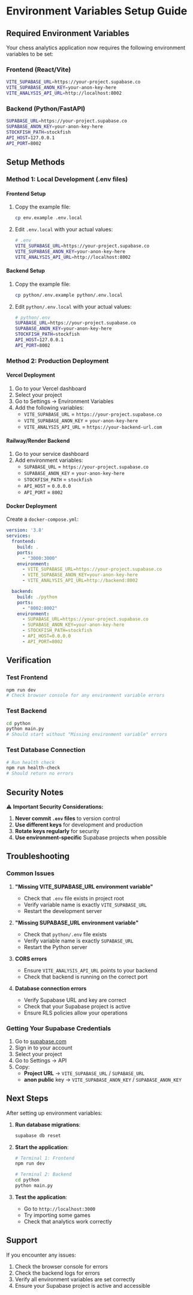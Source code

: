 # Environment Variables Setup Guide

## Required Environment Variables

Your chess analytics application now requires the following environment variables to be set:

### Frontend (React/Vite)
```bash
VITE_SUPABASE_URL=https://your-project.supabase.co
VITE_SUPABASE_ANON_KEY=your-anon-key-here
VITE_ANALYSIS_API_URL=http://localhost:8002
```

### Backend (Python/FastAPI)
```bash
SUPABASE_URL=https://your-project.supabase.co
SUPABASE_ANON_KEY=your-anon-key-here
STOCKFISH_PATH=stockfish
API_HOST=127.0.0.1
API_PORT=8002
```

## Setup Methods

### Method 1: Local Development (.env files)

#### Frontend Setup
1. Copy the example file:
   ```bash
   cp env.example .env.local
   ```

2. Edit `.env.local` with your actual values:
   ```bash
   # .env
   VITE_SUPABASE_URL=https://your-project.supabase.co
   VITE_SUPABASE_ANON_KEY=your-anon-key-here
   VITE_ANALYSIS_API_URL=http://localhost:8002
   ```

#### Backend Setup
1. Copy the example file:
   ```bash
   cp python/.env.example python/.env.local
   ```

2. Edit `python/.env.local` with your actual values:
   ```bash
   # python/.env
   SUPABASE_URL=https://your-project.supabase.co
   SUPABASE_ANON_KEY=your-anon-key-here
   STOCKFISH_PATH=stockfish
   API_HOST=127.0.0.1
   API_PORT=8002
   ```

### Method 2: Production Deployment

#### Vercel Deployment
1. Go to your Vercel dashboard
2. Select your project
3. Go to Settings → Environment Variables
4. Add the following variables:
   - `VITE_SUPABASE_URL` = `https://your-project.supabase.co`
   - `VITE_SUPABASE_ANON_KEY` = `your-anon-key-here`
   - `VITE_ANALYSIS_API_URL` = `https://your-backend-url.com`

#### Railway/Render Backend
1. Go to your service dashboard
2. Add environment variables:
   - `SUPABASE_URL` = `https://your-project.supabase.co`
   - `SUPABASE_ANON_KEY` = `your-anon-key-here`
   - `STOCKFISH_PATH` = `stockfish`
   - `API_HOST` = `0.0.0.0`
   - `API_PORT` = `8002`

#### Docker Deployment
Create a `docker-compose.yml`:
```yaml
version: '3.8'
services:
  frontend:
    build: .
    ports:
      - "3000:3000"
    environment:
      - VITE_SUPABASE_URL=https://your-project.supabase.co
      - VITE_SUPABASE_ANON_KEY=your-anon-key-here
      - VITE_ANALYSIS_API_URL=http://backend:8002

  backend:
    build: ./python
    ports:
      - "8002:8002"
    environment:
      - SUPABASE_URL=https://your-project.supabase.co
      - SUPABASE_ANON_KEY=your-anon-key-here
      - STOCKFISH_PATH=stockfish
      - API_HOST=0.0.0.0
      - API_PORT=8002
```

## Verification

### Test Frontend
```bash
npm run dev
# Check browser console for any environment variable errors
```

### Test Backend
```bash
cd python
python main.py
# Should start without "Missing environment variable" errors
```

### Test Database Connection
```bash
# Run health check
npm run health-check
# Should return no errors
```

## Security Notes

⚠️ **Important Security Considerations:**

1. **Never commit `.env` files** to version control
2. **Use different keys** for development and production
3. **Rotate keys regularly** for security
4. **Use environment-specific** Supabase projects when possible

## Troubleshooting

### Common Issues

1. **"Missing VITE_SUPABASE_URL environment variable"**
   - Check that `.env` file exists in project root
   - Verify variable name is exactly `VITE_SUPABASE_URL`
   - Restart the development server

2. **"Missing SUPABASE_URL environment variable"**
   - Check that `python/.env` file exists
   - Verify variable name is exactly `SUPABASE_URL`
   - Restart the Python server

3. **CORS errors**
   - Ensure `VITE_ANALYSIS_API_URL` points to your backend
   - Check that backend is running on the correct port

4. **Database connection errors**
   - Verify Supabase URL and key are correct
   - Check that your Supabase project is active
   - Ensure RLS policies allow your operations

### Getting Your Supabase Credentials

1. Go to [supabase.com](https://supabase.com)
2. Sign in to your account
3. Select your project
4. Go to Settings → API
5. Copy:
   - **Project URL** → `VITE_SUPABASE_URL` / `SUPABASE_URL`
   - **anon public** key → `VITE_SUPABASE_ANON_KEY` / `SUPABASE_ANON_KEY`

## Next Steps

After setting up environment variables:

1. **Run database migrations**:
   ```bash
   supabase db reset
   ```

2. **Start the application**:
   ```bash
   # Terminal 1: Frontend
   npm run dev

   # Terminal 2: Backend
   cd python
   python main.py
   ```

3. **Test the application**:
   - Go to `http://localhost:3000`
   - Try importing some games
   - Check that analytics work correctly

## Support

If you encounter any issues:
1. Check the browser console for errors
2. Check the backend logs for errors
3. Verify all environment variables are set correctly
4. Ensure your Supabase project is active and accessible
